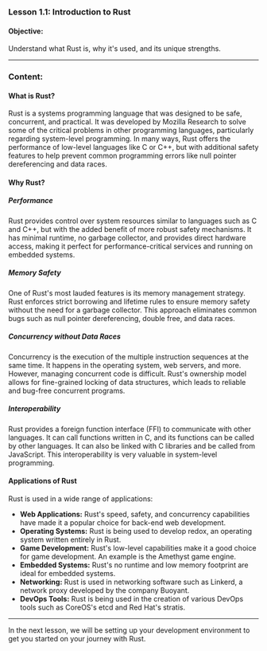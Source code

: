 
### Lesson 1.1: Introduction to Rust

#### Objective: 
Understand what Rust is, why it's used, and its unique strengths.

---

### Content:

#### What is Rust?

Rust is a systems programming language that was designed to be safe, concurrent, and practical. It was developed by Mozilla Research to solve some of the critical problems in other programming languages, particularly regarding system-level programming. In many ways, Rust offers the performance of low-level languages like C or C++, but with additional safety features to help prevent common programming errors like null pointer dereferencing and data races.

#### Why Rust?

##### Performance
Rust provides control over system resources similar to languages such as C and C++, but with the added benefit of more robust safety mechanisms. It has minimal runtime, no garbage collector, and provides direct hardware access, making it perfect for performance-critical services and running on embedded systems.

##### Memory Safety
One of Rust's most lauded features is its memory management strategy. Rust enforces strict borrowing and lifetime rules to ensure memory safety without the need for a garbage collector. This approach eliminates common bugs such as null pointer dereferencing, double free, and data races.

##### Concurrency without Data Races
Concurrency is the execution of the multiple instruction sequences at the same time. It happens in the operating system, web servers, and more. However, managing concurrent code is difficult. Rust's ownership model allows for fine-grained locking of data structures, which leads to reliable and bug-free concurrent programs.

##### Interoperability
Rust provides a foreign function interface (FFI) to communicate with other languages. It can call functions written in C, and its functions can be called by other languages. It can also be linked with C libraries and be called from JavaScript. This interoperability is very valuable in system-level programming.

#### Applications of Rust
Rust is used in a wide range of applications:

- **Web Applications:** Rust's speed, safety, and concurrency capabilities have made it a popular choice for back-end web development.
- **Operating Systems:** Rust is being used to develop redox, an operating system written entirely in Rust.
- **Game Development:** Rust's low-level capabilities make it a good choice for game development. An example is the Amethyst game engine.
- **Embedded Systems:** Rust's no runtime and low memory footprint are ideal for embedded systems.
- **Networking:** Rust is used in networking software such as Linkerd, a network proxy developed by the company Buoyant.
- **DevOps Tools:** Rust is being used in the creation of various DevOps tools such as CoreOS's etcd and Red Hat's stratis.

---

In the next lesson, we will be setting up your development environment to get you started on your journey with Rust.
